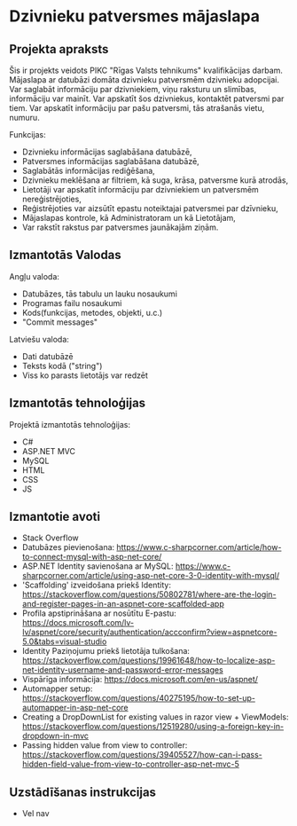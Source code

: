 # Dzivnieku patversmes mājaslapa

## Projekta apraksts
Šis ir projekts veidots PIKC "Rīgas Valsts tehnikums" kvalifikācijas darbam. Mājaslapa ar datubāzi domāta dzivnieku patversmēm dzivnieku adopcijai. Var saglabāt informāciju par dzivniekiem, viņu raksturu un slimības, informāciju var mainīt.
Var apskatīt šos dzivniekus, kontaktēt patversmi par tiem. Var apskatīt informāciju par pašu patversmi, tās atrašanās vietu, numuru.

Funkcijas:
- Dzivnieku informācijas saglabāšana datubāzē,
- Patversmes informācijas saglabāšana datubāzē,
- Saglabātās informācijas rediģēšana,
- Dzivnieku meklēšana ar filtriem, kā suga, krāsa, patversme kurā atrodās,
- Lietotāji var apskatīt informāciju par dzivniekiem un patversmēm nereģistrējoties,
- Reģistrējoties var aizsūtīt epastu noteiktajai patversmei par dzīvnieku,
- Mājaslapas kontrole, kā Administratoram un kā Lietotājam,
- Var rakstīt rakstus par patversmes jaunākajām ziņām.

## Izmantotās Valodas
Angļu valoda:
- Datubāzes, tās tabulu un lauku nosaukumi
- Programas failu nosaukumi
- Kods(funkcijas, metodes, objekti, u.c.)
- "Commit messages"

Latviešu valoda:
- Dati datubāzē
- Teksts kodā ("string")
- Viss ko parasts lietotājs var redzēt

## Izmantotās tehnoloģijas
Projektā izmantotās tehnoloģijas:
- C#
- ASP.NET MVC
- MySQL
- HTML
- CSS
- JS

## Izmantotie avoti
- Stack Overflow
- Datubāzes pievienošana: https://www.c-sharpcorner.com/article/how-to-connect-mysql-with-asp-net-core/
- ASP.NET Identity savienošana ar MySQL: https://www.c-sharpcorner.com/article/using-asp-net-core-3-0-identity-with-mysql/
- 'Scaffolding' izveidošana priekš Identity: https://stackoverflow.com/questions/50802781/where-are-the-login-and-register-pages-in-an-aspnet-core-scaffolded-app
- Profila apstiprināšana ar nosūtītu E-pastu: https://docs.microsoft.com/lv-lv/aspnet/core/security/authentication/accconfirm?view=aspnetcore-5.0&tabs=visual-studio
- Identity Paziņojumu priekš lietotāja tulkošana: https://stackoverflow.com/questions/19961648/how-to-localize-asp-net-identity-username-and-password-error-messages
- Vispārīga informācija: https://docs.microsoft.com/en-us/aspnet/
- Automapper setup: https://stackoverflow.com/questions/40275195/how-to-set-up-automapper-in-asp-net-core
- Creating a DropDownList for existing values in razor view + ViewModels: https://stackoverflow.com/questions/12519280/using-a-foreign-key-in-dropdown-in-mvc
- Passing hidden value from view to controller: https://stackoverflow.com/questions/39405527/how-can-i-pass-hidden-field-value-from-view-to-controller-asp-net-mvc-5
## Uzstādīšanas instrukcijas
- Vel nav